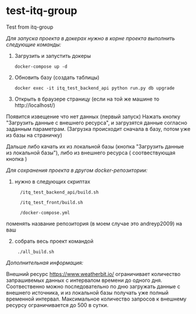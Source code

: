 # test-itq-group
Test from itq-group


<i>Для запуска проекта в докерах нужно в корне проекта выполнить следующие команды:</i>

1) Загрузить и запустить докеры

       docker-compose up -d

2) Обновить базу (создать таблицы)

       docker exec -it itq_test_backend_api python run.py db upgrade

3) Открыть в браузере страницу (если на той же машине то http://localhost/)

  Появится извещение что нет данных (первый запуск)
  Нажать кнопку "Загрузить данные с внешнего ресурса", и загрузятся данные согласно заданным параметрам.
  (Загрузка происходит сначала в базу, потом уже из базы на страничку)

  Дальше либо качать их из локальной базы (кнопка "Загрузить данные из локальной базы"), либо из внешнего ресурса ( соотвествующая кнопка )


<i>Для сохранения проекта в другом docker-репозитории:</i>

1) нужно в следующих скриптах

         /itq_test_backend_api/build.sh

         /itq_test_front/build.sh

         /docker-compose.yml

поменять название репозитория (в моем случае это andreyp2009) на ваш

2) собрать весь проект командой

        ./all_build.sh


<i>Дополнительная информация:</i>

 Внешний ресурс https://www.weatherbit.io/ ограничивает количество запрашивемых данных с интервалом времени до одного дня.
 Соотвественно можно последовательно по дню загружать данные с внешнего источника, и из локальной базы получать уже полный временной интервал.
 Максимальное количество запросов к внешнему ресурсу ограничивается до 500 в сутки.
